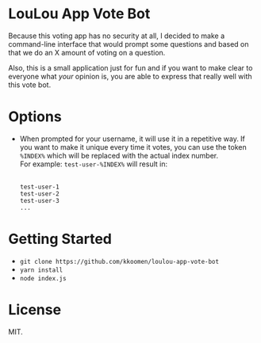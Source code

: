 # LouLou App Vote Bot

Because this voting app has no security at all, I decided to make a command-line
interface that would prompt some questions and based on that we do an X amount
of voting on a question.

Also, this is a small application just for fun and if you want to make clear to
everyone what _your_ opinion is, you are able to express that really well with
this vote bot.

# Options

- When prompted for your username, it will use it in a repetitive way. If you
  want to make it unique every time it votes, you can use the token `%INDEX%`
  which will be replaced with the actual index number. <br />
  For example: `test-user-%INDEX%` will result in:<br /><br />
  ```
  test-user-1
  test-user-2
  test-user-3
  ...
  ```

# Getting Started

- `git clone https://github.com/kkoomen/loulou-app-vote-bot`
- `yarn install`
- `node index.js`

# License

MIT.
